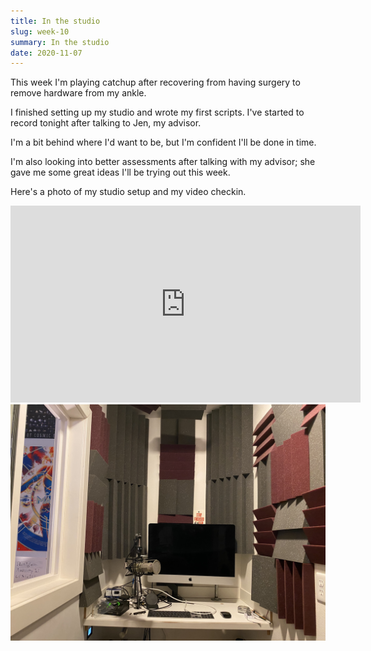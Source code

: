 ```yaml
---
title: In the studio
slug: week-10
summary: In the studio
date: 2020-11-07
---
```


This week I'm playing catchup after recovering from having surgery to remove hardware from my ankle.

I finished setting up my studio and wrote my first scripts. I've started to record tonight after talking to Jen, my advisor.

I'm a bit behind where I'd want to be, but I'm confident I'll be done in time.

I'm also looking into better assessments after talking with my advisor; she gave me some great ideas I'll be trying out this week.

Here's a photo of my studio setup and my video checkin.

<iframe width="560" height="315" src="https://www.youtube.com/embed/aU8xbNAD_MU" frameborder="0" allow="accelerometer; autoplay; clipboard-write; encrypted-media; gyroscope; picture-in-picture" allowfullscreen></iframe>

<img src="/studio.jpg" style="max-width: 100%" alt="studio"/>
